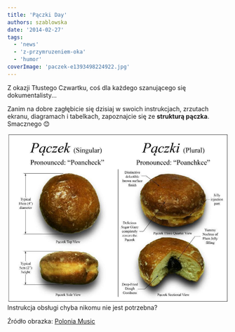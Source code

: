 ```yaml
---
title: 'Pączki Day'
authors: szablowska
date: '2014-02-27'
tags:
  - 'news'
  - 'z-przymruzeniem-oka'
  - 'humor'
coverImage: 'paczek-e1393498224922.jpg'
---
```


Z okazji Tłustego Czwartku, coś dla każdego szanującego się dokumentalisty...

<!--truncate-->

Zanim na dobre zagłębicie się dzisiaj w swoich instrukcjach, zrzutach ekranu,
diagramach i tabelkach, zapoznajcie się ze **strukturą pączka**. Smacznego 😊

![paczki](images/paczki.jpg)Instrukcja obsługi chyba nikomu nie jest potrzebna?

Źródło obrazka:
[Polonia Music](http://www.poloniamusic.com/PaczkiDay.html 'Paczek')
